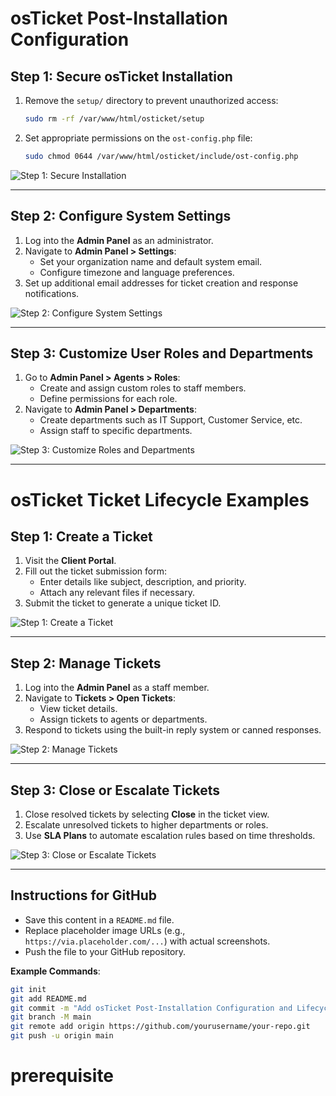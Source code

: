 # osTicket Post-Installation Configuration

## Step 1: Secure osTicket Installation
1. Remove the `setup/` directory to prevent unauthorized access:
   ```bash
   sudo rm -rf /var/www/html/osticket/setup
   ```
2. Set appropriate permissions on the `ost-config.php` file:
   ```bash
   sudo chmod 0644 /var/www/html/osticket/include/ost-config.php
   ```

![Step 1: Secure Installation](https://via.placeholder.com/800x400.png)

---

## Step 2: Configure System Settings
1. Log into the **Admin Panel** as an administrator.
2. Navigate to **Admin Panel > Settings**:
   - Set your organization name and default system email.
   - Configure timezone and language preferences.
3. Set up additional email addresses for ticket creation and response notifications.

![Step 2: Configure System Settings](https://via.placeholder.com/800x400.png)

---

## Step 3: Customize User Roles and Departments
1. Go to **Admin Panel > Agents > Roles**:
   - Create and assign custom roles to staff members.
   - Define permissions for each role.
2. Navigate to **Admin Panel > Departments**:
   - Create departments such as IT Support, Customer Service, etc.
   - Assign staff to specific departments.

![Step 3: Customize Roles and Departments](https://via.placeholder.com/800x400.png)

---

# osTicket Ticket Lifecycle Examples

## Step 1: Create a Ticket
1. Visit the **Client Portal**.
2. Fill out the ticket submission form:
   - Enter details like subject, description, and priority.
   - Attach any relevant files if necessary.
3. Submit the ticket to generate a unique ticket ID.

![Step 1: Create a Ticket](https://via.placeholder.com/800x400.png)

---

## Step 2: Manage Tickets
1. Log into the **Admin Panel** as a staff member.
2. Navigate to **Tickets > Open Tickets**:
   - View ticket details.
   - Assign tickets to agents or departments.
3. Respond to tickets using the built-in reply system or canned responses.

![Step 2: Manage Tickets](https://via.placeholder.com/800x400.png)

---

## Step 3: Close or Escalate Tickets
1. Close resolved tickets by selecting **Close** in the ticket view.
2. Escalate unresolved tickets to higher departments or roles.
3. Use **SLA Plans** to automate escalation rules based on time thresholds.

![Step 3: Close or Escalate Tickets](https://via.placeholder.com/800x400.png)

---

## Instructions for GitHub

- Save this content in a `README.md` file.
- Replace placeholder image URLs (e.g., `https://via.placeholder.com/...`) with actual screenshots.
- Push the file to your GitHub repository.

**Example Commands**:
```bash
git init
git add README.md
git commit -m "Add osTicket Post-Installation Configuration and Lifecycle Examples"
git branch -M main
git remote add origin https://github.com/yourusername/your-repo.git
git push -u origin main
```
# prerequisite
